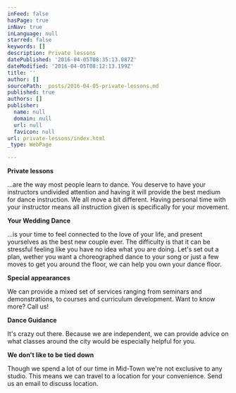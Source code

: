 ```yaml
---
inFeed: false
hasPage: true
inNav: true
inLanguage: null
starred: false
keywords: []
description: Private lessons
datePublished: '2016-04-05T08:35:13.087Z'
dateModified: '2016-04-05T08:12:13.199Z'
title: ''
author: []
sourcePath: _posts/2016-04-05-private-lessons.md
published: true
authors: []
publisher:
  name: null
  domain: null
  url: null
  favicon: null
url: private-lessons/index.html
_type: WebPage

---
```

**Private lessons**

...are the way most people learn to dance. You deserve to have your instructors undivided attention and having it will provide the best medium for dance instruction. We all move a bit different. Having personal time with your instructor means all instruction given is specifically for your movement.

**Your Wedding Dance**

...is your time to feel connected to the love of your life, and present yourselves as the best new couple ever. The difficulty is that it can be stressful feeling like you have no idea what you are doing. Let's set out a plan, wether you want a choreographed dance to your song or just a few moves to get you around the floor, we can help you own your dance floor.

**Special appearances**

We can provide a mixed set of services ranging from seminars and demonstrations, to courses and curriculum development. Want to know more? Call us!

**Dance Guidance**

It's crazy out there. Because we are independent, we can provide advice on what classes around the city would be especially helpful for you.

**We don't like to be tied down**

Though we spend a lot of our time in Mid-Town we're not exclusive to any studio. This means we can travel to a location for your convenience. Send us an email to discuss location.